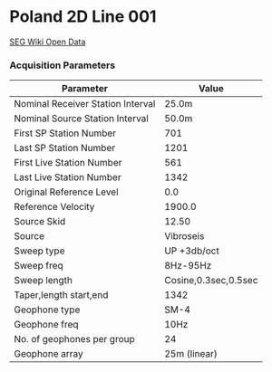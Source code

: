 # Poland 2D Line 001
[SEG Wiki Open Data](https://wiki.seg.org/wiki/2D_Vibroseis_Line_001)

### Acquisition Parameters
Parameter | Value
--------- | -----
Nominal Receiver Station Interval | 25.0m
Nominal Source Station Interval | 50.0m
First SP Station Number | 701
Last SP Station Number | 1201
First Live Station Number | 561
Last Live Station Number | 1342
Original Reference Level | 0.0
Reference Velocity | 1900.0
Source Skid | 12.50
Source | Vibroseis
Sweep type | UP +3db/oct
Sweep freq | 8Hz-95Hz
Sweep length | Cosine,0.3sec,0.5sec
Taper,length start,end | 1342
Geophone type | SM-4
Geophone freq | 10Hz
No. of geophones per group | 24
Geophone array | 25m (linear)


